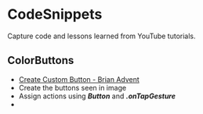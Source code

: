 # CodeSnippets
Capture code and lessons learned from YouTube tutorials.

## ColorButtons
* [Create Custom Button - Brian Advent](https://www.youtube.com/watch?v=XVC0wQND1N8)
* Create the buttons seen in image
* Assign actions using ***Button*** and ***.onTapGesture***
* 